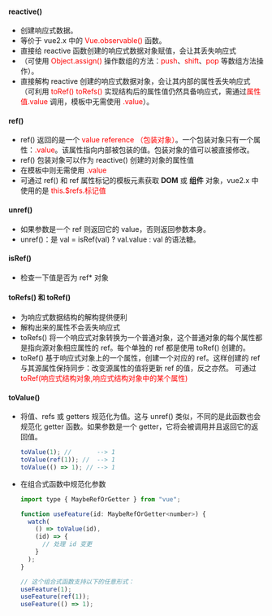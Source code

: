 #### reactive()

- 创建响应式数据。
- 等价于 vue2.x 中的 <font color=red>Vue.observable()</font> 函数。
- 直接给 reactive 函数创建的响应式数据对象赋值，会让其丢失响应式
- （可使用 <font color=red>Object.assign()</font> 操作数组的方法：<font color=red>push</font>、<font color=red>shift</font>、<font color=red>pop</font> 等数组方法操作）。
- 直接解构 reactive 创建的响应式数据对象，会让其内部的属性丢失响应式
  （可利用 <font color=red>toRef()</font> <font color=red>toRefs()</font> 实现结构后的属性值仍然具备响应式，需通过<font color=red>属性值.value</font> 调用，模板中无需使用 <font color=red>.value</font>）。

#### ref()

- ref() 返回的是一个 <font color=red>value reference （包装对象）</font>。一个包装对象只有一个属性：<font color=red>.value</font>。该属性指向内部被包装的值。包装对象的值可以被直接修改。
- ref() 包装对象可以作为 reactive() 创建的对象的属性值
- 在模板中则无需使用 <font color=red>.value</font>
- 可通过 ref() 和 ref 属性标记的模板元素获取 **DOM** 或 **组件** 对象，vue2.x 中使用的是 <font color=red>this.$refs.标记值</font>

#### unref()

- 如果参数是一个 ref 则返回它的 value，否则返回参数本身。
- unref()：是 val = isRef(val) ? val.value : val 的语法糖。

#### isRef()

- 检查一下值是否为 ref\* 对象

#### toRefs() 和 toRef()

- 为响应式数据结构的解构提供便利
- 解构出来的属性不会丢失响应式
- toRefs() 将一个响应式对象转换为一个普通对象，这个普通对象的每个属性都是指向源对象相应属性的 ref。每个单独的 ref 都是使用 toRef() 创建的。
- toRef() 基于响应式对象上的一个属性，创建一个对应的 ref。这样创建的 ref 与其源属性保持同步：改变源属性的值将更新 ref 的值，反之亦然。 可通过 <font color=red>toRef(响应式结构对象,响应式结构对象中的某个属性)</font>

#### toValue()

- 将值、refs 或 getters 规范化为值。这与 unref() 类似，不同的是此函数也会规范化 getter 函数。如果参数是一个 getter，它将会被调用并且返回它的返回值。

  ```js
  toValue(1); //       --> 1
  toValue(ref(1)); //  --> 1
  toValue(() => 1); // --> 1
  ```

- 在组合式函数中规范化参数

  ```js
  import type { MaybeRefOrGetter } from "vue";

  function useFeature(id: MaybeRefOrGetter<number>) {
    watch(
      () => toValue(id),
      (id) => {
        // 处理 id 变更
      }
    );
  }

  // 这个组合式函数支持以下的任意形式：
  useFeature(1);
  useFeature(ref(1));
  useFeature(() => 1);
  ```
